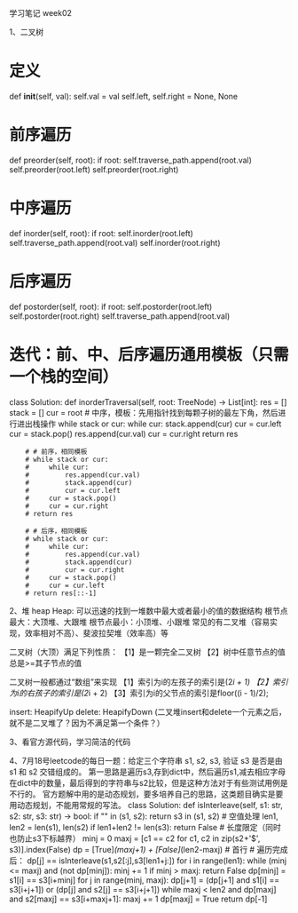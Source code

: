 学习笔记 week02

1、二叉树
# 定义
def __init__(self, val):
	self.val = val
	self.left, self.right = None, None

# 前序遍历
def preorder(self, root):
	if root:
		self.traverse_path.append(root.val)
		self.preorder(root.left)
		self.preorder(root.right)

# 中序遍历
def inorder(self, root):
	if root:
		self.inorder(root.left)
		self.traverse_path.append(root.val)
		self.inorder(root.right)

# 后序遍历
def postorder(self, root):
	if root:
		self.postorder(root.left)
		self.postorder(root.right)
		self.traverse_path.append(root.val)
		

# 迭代：前、中、后序遍历通用模板（只需一个栈的空间）
class Solution:
    def inorderTraversal(self, root: TreeNode) -> List[int]: 
        res = []
        stack = []
        cur = root
        # 中序，模板：先用指针找到每颗子树的最左下角，然后进行进出栈操作
        while stack or cur:
            while cur:
                stack.append(cur)
                cur = cur.left
            cur = stack.pop()
            res.append(cur.val)
            cur = cur.right
        return res
        
        # # 前序，相同模板
        # while stack or cur:
        #     while cur:
        #         res.append(cur.val)
        #         stack.append(cur)
        #         cur = cur.left
        #     cur = stack.pop()
        #     cur = cur.right
        # return res
        
        # # 后序，相同模板
        # while stack or cur:
        #     while cur:
        #         res.append(cur.val)
        #         stack.append(cur)
        #         cur = cur.right
        #     cur = stack.pop()
        #     cur = cur.left
        # return res[::-1]
		
		
2、堆 heap
Heap: 可以迅速的找到一堆数中最大或者最小的值的数据结构
根节点最大：大顶堆、大跟堆
根节点最小：小顶堆、小跟堆
常见的有二叉堆（容易实现，效率相对不高）、斐波拉契堆（效率高）等

二叉树（大顶）满足下列性质：
【1】是一颗完全二叉树
【2】树中任意节点的值总是>=其子节点的值

二叉树一般都通过“数组”来实现
【1】索引为i的左孩子的索引是(2*i + 1)
【2】索引为i的右孩子的索引是(2*i + 2)
【3】索引为i的父节点的索引是floor((i - 1)/2);

insert: HeapifyUp
delete: HeapifyDown
 (二叉堆insert和delete一个元素之后，就不是二叉堆了？因为不满足第一个条件？）
 
3、看官方源代码，学习简洁的代码

4、7月18号leetcode的每日一题：给定三个字符串 s1, s2, s3, 验证 s3 是否是由 s1 和 s2 交错组成的。
第一思路是遍历s3,存到dict中，然后遍历s1,减去相应字母在dict中的数量，最后得到的字符串与s2比较，但是这种方法对于有些测试用例是不行的。
官方题解中用的是动态规划，要多培养自己的思路，这类题目确实是要用动态规划，不能用常规的写法。
class Solution:
    def isInterleave(self, s1: str, s2: str, s3: str) -> bool:
        if "" in (s1, s2):
            return s3 in (s1, s2)   # 空值处理
        len1, len2 = len(s1), len(s2)
        if len1+len2 != len(s3):
            return False  # 长度限定（同时也防止s3下标越界）
        minj = 0
        maxj = [c1 == c2 for c1, c2 in zip(s2+'$', s3)].index(False)
        dp = [True]*(maxj+1) + [False]*(len2-maxj)  # 首行
        # 遍历完成后： dp[j] == isInterleave(s1,s2[:j],s3[len1+j:])
        for i in range(len1):
            while (minj <= maxj) and (not dp[minj]):
                minj += 1
            if minj > maxj: return False
            dp[minj] = s1[i] == s3[i+minj]
            for j in range(minj, maxj):
                dp[j+1] = (dp[j+1] and s1[i] == s3[i+j+1]) or (dp[j] and s2[j] == s3[i+j+1])
            while maxj < len2 and dp[maxj] and s2[maxj] == s3[i+maxj+1]:
                maxj += 1
                dp[maxj] = True
        return dp[-1]
        